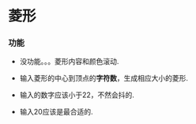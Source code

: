 <h1>菱形</h1>
<h3>功能</h3>
<ul>
<li><p>没功能。。。菱形内容和颜色滚动.</p>
</li>
<li><p>输入菱形的中心到顶点的<strong>字符数</strong>，生成相应大小的菱形.</p>
</li>
<li><p>输入的数字应该小于22，不然会抖的.</p>
</li>
<li><p>输入20应该是最合适的.
